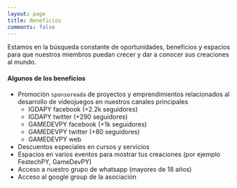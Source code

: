 ```yaml
---
layout: page
title: Beneficios
comments: false
---
```


Estamos en la búsqueda constante de oportunidades, beneficios y espacios para que nuestros miembros puedan crecer y dar a conocer sus creaciones al mundo.

#### Algunos de los beneficios

- Promoción `sponsoreada` de proyectos y emprendimientos relacionados al desarrollo de videojuegos en nuestros canales principales 
	- IGDAPY facebook (+2.2k seguidores)
	- IGDAPY twitter (+290 seguidores)
	- GAMEDEVPY facebook (+1k seguidores)
	- GAMEDEVPY twitter (+80 seguidores)
	- GAMEDEVPY web
- Descuentos especiales en cursos y servicios
- Espacios en varios eventos para mostrar tus creaciones (por ejemplo FestechPY, GameDevPY)
- Acceso a nuestro grupo de whatsapp (mayores de 18 años)
- Acceso al google group de la asociación
